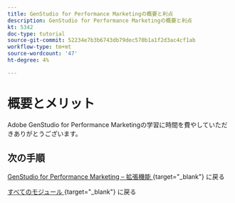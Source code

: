 ```yaml
---
title: GenStudio for Performance Marketingの概要と利点
description: GenStudio for Performance Marketingの概要と利点
kt: 5342
doc-type: tutorial
source-git-commit: 52234e7b3b6743db79dec570b1a1f2d3ac4cf1ab
workflow-type: tm+mt
source-wordcount: '47'
ht-degree: 4%

---
```


# 概要とメリット

Adobe GenStudio for Performance Marketingの学習に時間を費やしていただきありがとうございます。


## 次の手順

[GenStudio for Performance Marketing – 拡張機能 ](./genstudioext.md){target="_blank"} に戻る

[ すべてのモジュール ](./../../../overview.md){target="_blank"} に戻る
